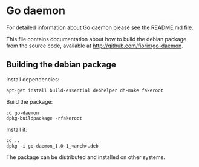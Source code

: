 # Go daemon

For detailed information about Go daemon please see the README.md file.

This file contains documentation about how to build the debian package from
the source code, available at http://github.com/fiorix/go-daemon.


## Building the debian package

Install dependencies:

	apt-get install build-essential debhelper dh-make fakeroot

Build the package:

	cd go-daemon
	dpkg-buildpackage -rfakeroot

Install it:

	cd ..
	dpkg -i go-daemon_1.0-1_<arch>.deb

The package can be distributed and installed on other systems.
